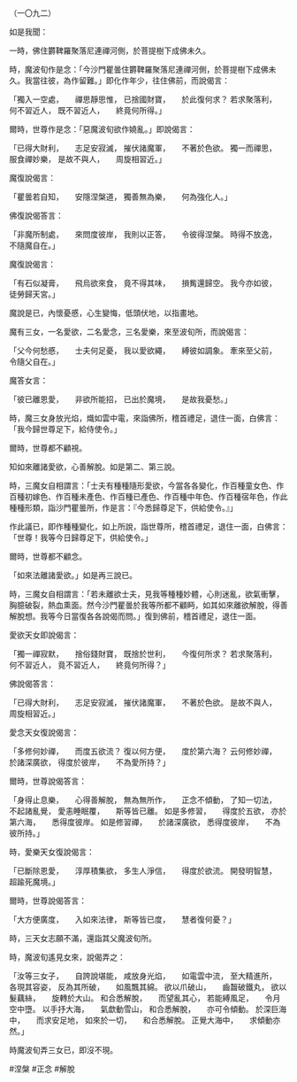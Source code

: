 （一〇九二）

如是我聞：

一時，佛住欝鞞羅聚落尼連禪河側，於菩提樹下成佛未久。

時，魔波旬作是念：「今沙門瞿曇住欝鞞羅聚落尼連禪河側，於菩提樹下成佛未久。我當往彼，為作留難。」即化作年少，往住佛前，而說偈言：

「獨入一空處，　　禪思靜思惟，
已捨國財寶，　　於此復何求？
若求聚落利，　　何不習近人，
既不習近人，　　終竟何所得。」

爾時，世尊作是念：「惡魔波旬欲作嬈亂。」即說偈言：

「已得大財利，　　志足安寂滅，
摧伏諸魔軍，　　不著於色欲。
獨一而禪思，　　服食禪妙樂，
是故不與人，　　周旋相習近。」

魔復說偈言：

「瞿曇若自知，　　安隱涅槃道，
獨善無為樂，　　何為強化人。」

佛復說偈答言：

「非魔所制處，　　來問度彼岸，
我則以正答，　　令彼得涅槃。
時得不放逸，　　不隨魔自在。」

魔復說偈言：

「有石似凝膏，　　飛烏欲來食，
竟不得其味，　　損觜還歸空。
我今亦如彼，　　徒勞歸天宮。」

魔說是已，內懷憂慼，心生變悔，低頭伏地，以指畫地。

魔有三女，一名愛欲，二名愛念，三名愛樂，來至波旬所，而說偈言：

「父今何愁慼，　　士夫何足憂，
我以愛欲繩，　　縛彼如調象。
牽來至父前，　　令隨父自在。」

魔答女言：

「彼已離恩愛，　　非欲所能招，
已出於魔境，　　是故我憂愁。」

時，魔三女身放光焰，熾如雲中電，來詣佛所，稽首禮足，退住一面，白佛言：「我今歸世尊足下，給侍使令。」

爾時，世尊都不顧視。

知如來離諸愛欲，心善解脫。如是第二、第三說。

時，三魔女自相謂言：「士夫有種種隨形愛欲，今當各各變化，作百種童女色、作百種初嫁色、作百種未產色、作百種已產色、作百種中年色、作百種宿年色，作此種種形類，詣沙門瞿曇所，作是言：『今悉歸尊足下，供給使令。』」

作此議已，即作種種變化，如上所說，詣世尊所，稽首禮足，退住一面，白佛言：「世尊！我等今日歸尊足下，供給使令。」

爾時，世尊都不顧念。

「如來法離諸愛欲。」如是再三說已。

時，三魔女自相謂言：「若未離欲士夫，見我等種種妙體，心則迷亂，欲氣衝擊，胸臆破裂，熱血熏面。然今沙門瞿曇於我等所都不顧眄，如其如來離欲解脫，得善解脫想。我等今日當復各各說偈而問。」復到佛前，稽首禮足，退住一面。

愛欲天女即說偈言：

「獨一禪寂默，　　捨俗錢財寶，
既捨於世利，　　今復何所求？
若求聚落利，　　何不習近人，
竟不習近人，　　終竟何所得？」

佛說偈答言：

「已得大財利，　　志足安寂滅，
摧伏諸魔軍，　　不著於色欲。
是故不與人，　　周旋相習近。」

愛念天女復說偈言：

「多修何妙禪，　　而度五欲流？
復以何方便，　　度於第六海？
云何修妙禪，　　於諸深廣欲，
得度於彼岸，　　不為愛所持？」

爾時，世尊說偈答言：

「身得止息樂，　　心得善解脫，
無為無所作，　　正念不傾動，
了知一切法，　　不起諸亂覺，
愛恚睡眠覆，　　斯等皆已離。
如是多修習，　　得度於五欲，
亦於第六海，　　悉得度彼岸。
如是修習禪，　　於諸深廣欲，
悉得度彼岸，　　不為彼所持。」

時，愛樂天女復說偈言：

「已斷除恩愛，　　淳厚積集欲，
多生人淨信，　　得度於欲流。
開發明智慧，　　超踰死魔境。」

爾時，世尊說偈答言：

「大方便廣度，　　入如來法律，
斯等皆已度，　　慧者復何憂？」

時，三天女志願不滿，還詣其父魔波旬所。

時，魔波旬遙見女來，說偈弄之：

「汝等三女子，　　自誇說堪能，
咸放身光焰，　　如電雲中流，
至大精進所，　　各現其容姿，
反為其所破，　　如風飄其綿。
欲以爪破山，　　齒齧破鐵丸，
欲以髮藕絲，　　旋轉於大山。
和合悉解脫，　　而望亂其心，
若能縛風足，　　令月空中墮。
以手抒大海，　　氣歔動雪山，
和合悉解脫，　　亦可令傾動。
於深巨海中，　　而求安足地，
如來於一切，　　和合悉解脫。
正覺大海中，　　求傾動亦然。」

時魔波旬弄三女已，即沒不現。








#涅槃
#正念
#解脫
